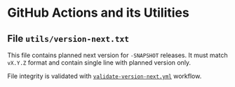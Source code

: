 # GitHub Actions and its Utilities

## File `utils/version-next.txt`

This file contains planned next version for `-SNAPSHOT` releases. It must match `vX.Y.Z` format and contain single line
with planned version only.

File integrity is validated with [`validate-version-next.yml`](workflows/validate-version-next.yml) workflow.
